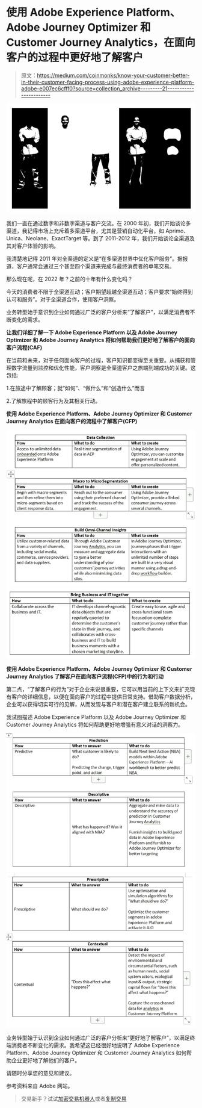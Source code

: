 # 使用 Adobe Experience Platform、Adobe Journey Optimizer 和 Customer Journey Analytics，在面向客户的过程中更好地了解客户

> 原文：<https://medium.com/coinmonks/know-your-customer-better-in-their-customer-facing-process-using-adobe-experience-platform-adobe-e007ec6cfff0?source=collection_archive---------21----------------------->

![](img/f151a0925f5c48410296285f0dbbdb0f.png)

我们一直在通过数字和非数字渠道与客户交流。在 2000 年初，我们开始谈论多渠道，我记得市场上充斥着多渠道平台，尤其是营销自动化平台，如 Aprimo、Unica、Neolane、ExactTarget 等。到了 2011-2012 年，我们开始谈论全渠道及其对客户体验的影响。

我清楚地记得 2011 年对全渠道的定义是“在多渠道世界中优化客户服务”。据报道，客户通常会通过三个甚至四个渠道来完成与最终消费者的单笔交易。

那么现在呢，在 2022 年？之前的十年有什么变化吗？

今天的消费者不限于全渠道互动；客户期望超越全渠道互动；客户要求“始终得到认可和服务”。对于全渠道合作，使用客户洞察。

业务转型始于意识到企业如何通过广泛的客户分析来“了解客户”，以满足消费者不断变化的需求。

**让我们详细了解一下 Adobe Experience Platform 以及 Adobe Journey Optimizer 和 Adobe Journey Analytics 将如何帮助我们更好地了解客户的面向客户流程(CAF)**

在当前和未来，对于任何面向客户的过程，客户知识都变得至关重要。从捕获和管理数字流量到监控和优化性能，客户洞察是全渠道客户之旅端到端成功的关键。这包括:

1.在旅途中了解顾客；就“如何”、“做什么”和“创造什么”而言

2.了解旅程中的顾客行为及其相关行动。

**使用 Adobe Experience Platform、Adobe Journey Optimizer 和 Customer Journey Analytics 在面向客户的流程中了解客户(CFP)**

![](img/1aac746938fdb0614089d8f58ad54266.png)![](img/8ede8df8f3e3383c6af2f1437d3f9f0f.png)

**使用 Adobe Experience Platform、Adobe Journey Optimizer 和 Customer Journey Analytics 了解客户在面向客户流程(CFP)中的行为和行动**

第二点，“了解客户的行为”对于企业来说很重要，它可以用当前的上下文来扩充现有客户的详细信息，以便在面向客户的过程中提供日常支持。借助客户数据分析，企业可以获得切实可行的见解，从而发现与客户和潜在客户建立联系的新机会。

我试图描述 Adobe Experience Platform 以及 Adobe Journey Optimizer 和 Customer Journey Analytics 将如何帮助更好地增强有意义对话的洞察力。

![](img/b4ee3bbb50c51d9014cb797a73e6b5a7.png)![](img/7dccf87f2e7e505f9daa6ba1f4d91aac.png)

业务转型始于认识到企业如何通过广泛的客户分析来“更好地了解客户”，以满足终端消费者不断变化的需求。我希望这已经很好地说明了 Adobe Experience Platform、Adobe Journey Optimizer 和 Customer Journey Analytics 如何帮助企业更好地了解他们的客户。

请随时分享您的意见和建议。

参考资料来自 Adobe 网站。

> 交易新手？试试[加密交易机器人](/coinmonks/crypto-trading-bot-c2ffce8acb2a)或者[复制交易](/coinmonks/top-10-crypto-copy-trading-platforms-for-beginners-d0c37c7d698c)